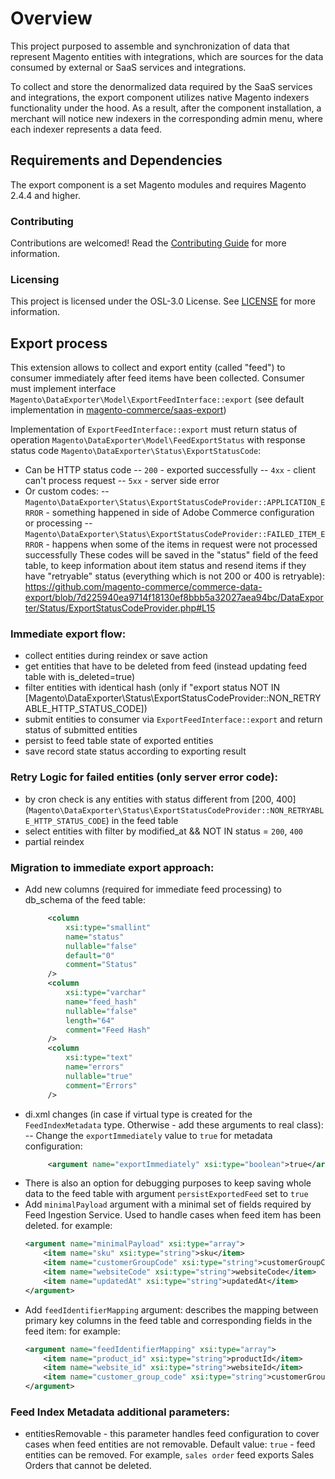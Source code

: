 # Overview
This project purposed to assemble and synchronization of data that represent Magento entities with integrations,
which are sources for the data consumed by external or SaaS services and integrations.

To collect and store the denormalized data required by the SaaS services and integrations,
the export component utilizes native Magento indexers functionality under the hood.
As a result, after the component installation,
a merchant will notice new indexers in the corresponding admin menu,
where each indexer represents a data feed.

## Requirements and Dependencies
The export component is a set Magento modules and requires Magento 2.4.4 and higher.

### Contributing
Contributions are welcomed! Read the [Contributing Guide](./CONTRIBUTING.md) for more information.

### Licensing
This project is licensed under the OSL-3.0 License. See [LICENSE](./LICENSE.md) for more information.

## Export process
This extension allows to collect and export entity (called "feed") to consumer immediately after feed items have been collected.
Consumer must implement interface `Magento\DataExporter\Model\ExportFeedInterface::export` (see default implementation in [magento-commerce/saas-export](https://github.com/magento-commerce/saas-export))

Implementation of `ExportFeedInterface::export` must return status of operation `Magento\DataExporter\Model\FeedExportStatus` with response status code `Magento\DataExporter\Status\ExportStatusCode`:
- Can be HTTP status code
  -- `200` - exported successfully
  -- `4xx` - client can't process request
  -- `5xx` - server side error
- Or custom codes:
  -- `Magento\DataExporter\Status\ExportStatusCodeProvider::APPLICATION_ERROR` - something happened in side of Adobe Commerce configuration or processing
  -- `Magento\DataExporter\Status\ExportStatusCodeProvider::FAILED_ITEM_ERROR` - happens when some of the items in request were not processed successfully
These codes will be saved in the "status" field of the feed table, to keep information about item status and resend items if they have "retryable" status (everything which is not 200 or 400 is retryable): https://github.com/magento-commerce/commerce-data-export/blob/7d225940ea9714f18130ef8bbb5a32027aea94bc/DataExporter/Status/ExportStatusCodeProvider.php#L15

### Immediate export flow:
- collect entities during reindex or save action
- get entities that have to be deleted from feed (instead updating feed table with is_deleted=true)
- filter entities with identical hash (only if "export status NOT IN [Magento\DataExporter\Status\ExportStatusCodeProvider::NON_RETRYABLE_HTTP_STATUS_CODE])
- submit entities to consumer via `ExportFeedInterface::export` and return status of submitted entities
- persist to feed table state of exported entities
- save record state status according to exporting result

### Retry Logic for failed entities (only server error code):
- by cron check is any entities with status different from [200, 400] (`Magento\DataExporter\Status\ExportStatusCodeProvider::NON_RETRYABLE_HTTP_STATUS_CODE`) in the feed table
- select entities with filter by modified_at && NOT IN status = `200`, `400`
- partial reindex

### Migration to immediate export approach:
- Add new columns (required for immediate feed processing) to db_schema of the feed table:
   ```xml
        <column
            xsi:type="smallint"
            name="status"
            nullable="false"
            default="0"
            comment="Status"
        />
        <column
            xsi:type="varchar"
            name="feed_hash"
            nullable="false"
            length="64"
            comment="Feed Hash"
        />
        <column
            xsi:type="text"
            name="errors"
            nullable="true"
            comment="Errors"
        />
- di.xml changes (in case if virtual type is created for the `FeedIndexMetadata` type. Otherwise - add these arguments to real class):
-- Change the `exportImmediately` value to `true` for metadata configuration:
   ```xml
        <argument name="exportImmediately" xsi:type="boolean">true</argument>
- There is also an option for debugging purposes to keep saving whole data to the feed table with argument `persistExportedFeed` set to `true`
- Add `minimalPayload` argument with a minimal set of fields required by Feed Ingestion Service. Used to handle cases when feed item has been deleted.
  for example:
  ```xml
  <argument name="minimalPayload" xsi:type="array">
      <item name="sku" xsi:type="string">sku</item>
      <item name="customerGroupCode" xsi:type="string">customerGroupCode</item>
      <item name="websiteCode" xsi:type="string">websiteCode</item>
      <item name="updatedAt" xsi:type="string">updatedAt</item>
  </argument>
- Add `feedIdentifierMapping` argument: describes the mapping between primary key columns in the feed table and corresponding fields in the feed item:
  for example:
  ```xml
  <argument name="feedIdentifierMapping" xsi:type="array">
      <item name="product_id" xsi:type="string">productId</item>
      <item name="website_id" xsi:type="string">websiteId</item>
      <item name="customer_group_code" xsi:type="string">customerGroupCode</item>
  </argument>
  
### Feed Index Metadata additional parameters:
- entitiesRemovable -  this parameter handles feed configuration to cover cases when feed entities are not removable. Default value: `true` - feed entities can be removed. For example, `sales order` feed exports Sales Orders that cannot be deleted.